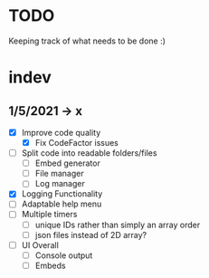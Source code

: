 # TODO

Keeping track of what needs to be done :)

# indev

## 1/5/2021 -> x

- [x] Improve code quality
    - [x] Fix CodeFactor issues
- [ ] Split code into readable folders/files
    - [ ] Embed generator
    - [ ] File manager
    - [ ] Log manager
- [x] Logging Functionality
- [ ] Adaptable help menu
- [ ] Multiple timers
    - [ ] unique IDs rather than simply an array order
    - [ ] json files instead of 2D array?
- [ ] UI Overall
    - [ ] Console output
    - [ ] Embeds
